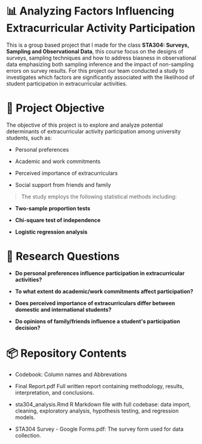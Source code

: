 # 📊 Analyzing Factors Influencing Extracurricular Activity Participation
This is a group based project that I made for the class **STA304: Surveys, Sampling and Observational Data**, this course focus on the designs of surveys, sampling techniques and how to address biasness in observational data emphasizing both sampling inference and the impact of non-sampling errors on survey results. For this project our team conducted a study to investigates which factors are significantly associated with the likelihood of student participation in extracurricular activities.

# 🧠 Project Objective
The objective of this project is to explore and analyze potential determinants of extracurricular activity participation among university students, such as:

- Personal preferences

- Academic and work commitments

- Perceived importance of extracurriculars

- Social support from friends and family


> The study employs the following statistical methods including:

- **Two-sample proportion tests**

- **Chi-square test of independence**

- **Logistic regression analysis**


# 📝 Research Questions
- **Do personal preferences influence participation in extracurricular activities?**

- **To what extent do academic/work commitments affect participation?**

- **Does perceived importance of extracurriculars differ between domestic and international students?**

- **Do opinions of family/friends influence a student's participation decision?**

# 📦 Repository Contents
- Codebook: Column names and Abbrevations
  
- Final Report.pdf	Full written report containing methodology, results, interpretation, and conclusions.
  
- sta304_analysis.Rmd	R Markdown file with full codebase: data import, cleaning, exploratory analysis, hypothesis testing, and regression models.
  
- STA304 Survey - Google Forms.pdf: The survey form used for data collection.





